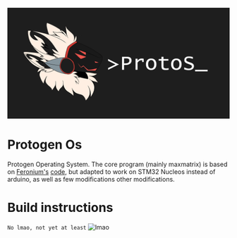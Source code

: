 ![ProtoS](/resources/repo_logo.png)
# Protogen Os
Protogen Operating System. The core program (mainly maxmatrix) is based on [Feronium's](https://twitter.com/Feronium) [code](https://drive.google.com/drive/folders/1Lg3Bc87zb9SVc_UkhNNFRUWpvKLzR5WE), but adapted to work on STM32 Nucleos instead of arduino, as well as few modifications other modifications. 

# Build instructions
``` No lmao, not yet at least ```
![lmao](/resources/thumb_open-eye-crying-laughing-emoji-know-your-meme-53997876.png)
